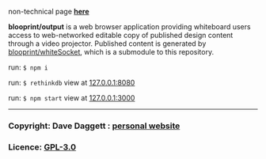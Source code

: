 non-technical page [**here**](https://github.com/blooprint/whiteSocket/wiki)

**blooprint/output** is a web browser application providing whiteboard users access to web-networked editable copy of published design content through a video projector. Published content is generated by [blooprint/whiteSocket](https://github.com/blooprint/whiteSocket), which is a submodule to this repository.

run: `$ npm i`

run: `$ rethinkdb` view at [127.0.0.1:8080](http://127.0.0.1:8080)

run: `$ npm start` view at [127.0.0.1:3000](http://127.0.0.1:3000)
______________________________________________________________________

### Copyright: Dave Daggett : [personal website](http://ddaaggeett.xyz)

### Licence:	**[GPL-3.0](https://github.com/blooprint/whiteSocket/blob/master/LICENSE)**

